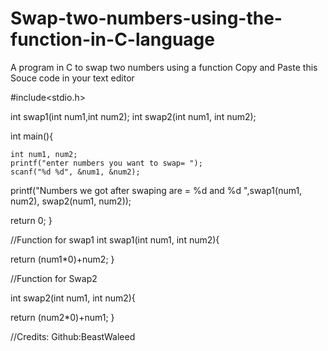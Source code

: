 # Swap-two-numbers-using-the-function-in-C-language
A program in C to swap two numbers using a function
Copy and Paste this Souce code in your text editor

#include<stdio.h>
 	
  int swap1(int num1,int num2);
 	int swap2(int num1, int num2);

int main(){
 	
 	int num1, num2;
 	printf("enter numbers you want to swap= ");
 	scanf("%d %d", &num1, &num2);
  
printf("Numbers we got after swaping are = %d and %d ",swap1(num1, num2), swap2(num1, num2));
 
 return 0;
 }
 
  //Function for swap1
 int swap1(int num1, int num2){
 
 return (num1*0)+num2;
 }
 
 //Function for Swap2
 
 int swap2(int num1, int num2){
 
 return (num2*0)+num1;
 }
 
 //Credits: Github:BeastWaleed

